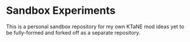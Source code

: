 # Sandbox Experiments

This is a personal sandbox repository for my own KTaNE mod ideas yet to be fully-formed and forked off as a separate repository.
